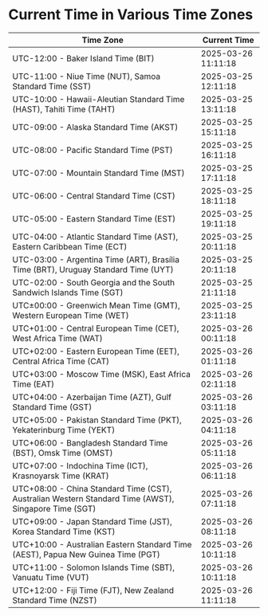 # Current Time in Various Time Zones

| Time Zone | Current Time |
|-----------|--------------|
| UTC-12:00 - Baker Island Time (BIT) | 2025-03-26 11:11:18 |
| UTC-11:00 - Niue Time (NUT), Samoa Standard Time (SST) | 2025-03-25 12:11:18 |
| UTC-10:00 - Hawaii-Aleutian Standard Time (HAST), Tahiti Time (TAHT) | 2025-03-25 13:11:18 |
| UTC-09:00 - Alaska Standard Time (AKST) | 2025-03-25 15:11:18 |
| UTC-08:00 - Pacific Standard Time (PST) | 2025-03-25 16:11:18 |
| UTC-07:00 - Mountain Standard Time (MST) | 2025-03-25 17:11:18 |
| UTC-06:00 - Central Standard Time (CST) | 2025-03-25 18:11:18 |
| UTC-05:00 - Eastern Standard Time (EST) | 2025-03-25 19:11:18 |
| UTC-04:00 - Atlantic Standard Time (AST), Eastern Caribbean Time (ECT) | 2025-03-25 20:11:18 |
| UTC-03:00 - Argentina Time (ART), Brasília Time (BRT), Uruguay Standard Time (UYT) | 2025-03-25 20:11:18 |
| UTC-02:00 - South Georgia and the South Sandwich Islands Time (SGT) | 2025-03-25 21:11:18 |
| UTC±00:00 - Greenwich Mean Time (GMT), Western European Time (WET) | 2025-03-25 23:11:18 |
| UTC+01:00 - Central European Time (CET), West Africa Time (WAT) | 2025-03-26 00:11:18 |
| UTC+02:00 - Eastern European Time (EET), Central Africa Time (CAT) | 2025-03-26 01:11:18 |
| UTC+03:00 - Moscow Time (MSK), East Africa Time (EAT) | 2025-03-26 02:11:18 |
| UTC+04:00 - Azerbaijan Time (AZT), Gulf Standard Time (GST) | 2025-03-26 03:11:18 |
| UTC+05:00 - Pakistan Standard Time (PKT), Yekaterinburg Time (YEKT) | 2025-03-26 04:11:18 |
| UTC+06:00 - Bangladesh Standard Time (BST), Omsk Time (OMST) | 2025-03-26 05:11:18 |
| UTC+07:00 - Indochina Time (ICT), Krasnoyarsk Time (KRAT) | 2025-03-26 06:11:18 |
| UTC+08:00 - China Standard Time (CST), Australian Western Standard Time (AWST), Singapore Time (SGT) | 2025-03-26 07:11:18 |
| UTC+09:00 - Japan Standard Time (JST), Korea Standard Time (KST) | 2025-03-26 08:11:18 |
| UTC+10:00 - Australian Eastern Standard Time (AEST), Papua New Guinea Time (PGT) | 2025-03-26 10:11:18 |
| UTC+11:00 - Solomon Islands Time (SBT), Vanuatu Time (VUT) | 2025-03-26 10:11:18 |
| UTC+12:00 - Fiji Time (FJT), New Zealand Standard Time (NZST) | 2025-03-26 11:11:18 |
